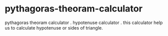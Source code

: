 # pythagoras-theoram-calculator
pythagoras theoram calculator . hypotenuse calculator . this calculator help us to calculate hypotenuse or sides of triangle.
